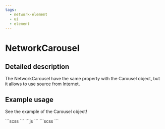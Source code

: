 ```yaml
---
tags:
  - network-element
  - ui
  - element
---
```

# NetworkCarousel

## Detailed description
The NetworkCarousel have the same property with the Carousel object, but it allows to use source from Internet.

## Example usage
See the example of the Carousel object!

<code-group>
<code-block title=".at" active>
```scss
```
</code-block>

<code-block title=".atObj">
```js
```
</code-block>

<code-block title=".atStyle">
```scss
```
</code-block>
</code-group>
